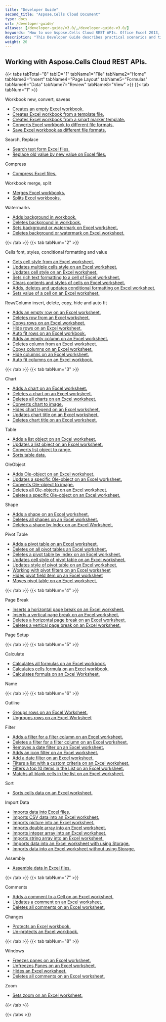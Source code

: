 ```yaml
---
title: "Developer Guide"
second_title: "Aspose.Cells Cloud Document"
type: docs
url: /developer-guide/
aliases: [/developer-guide/v3.0/,/developer-guide-v3.0/]
keywords: "How to use Aspose.Cells Cloud REST APIs. Office Excel 2013,  Office Excel 2016,  Office Excel 2019，office Excel 365."
description: "This Developer Guide describes practical scenarios and tips to help you use specific Aspose.Cells for .NET features, achieve a certain Excel document appearance, or make a use case possible."
weight: 20
---
```


## Working with Aspose.Cells Cloud REST APIs.

{{< tabs tabTotal="8" tabID="1" tabName1="File" tabName2="Home" tabName3="Insert" tabName4="Page Layout" tabName5="Formulas" tabName6="Data" tabName7="Review" tabName8="View" >}}
{{< tab tabNum="1" >}}
<div class="row">
    <div class="col-md-6">
        <p>Workbook new, convert, saveas</p>
        <ul>
            <li><a href="/cells/create-an-empty-excel-workbook/">Creates an empty Excel workbook.</a></li>
            <li><a href="/cells/create-excel-workbook-from-a-template-file/">Creates Excel workbook from a template file.</a></li>
            <li><a href="/cells/create-excel-workbook-from-a-smartmarker-template/">Creates Excel workbook from a smart marker template.</a></li>
            <li><a href="/cells/convert/">Converts Excel workbook to different file formats.</a></li>
            <li><a href="/cells/saveas-other-formats/">Save Excel workbook as different file formats.</a></li>
        </ul>
        <p>Search, Replace</p>
        <ul>
            <li><a href="/cells/search/">Search text form Excel files.</a></li>
            <li><a href="/cells/replace/">Replace old value by new value on Excel files.</a></li>
        </ul>
        <p>Compress</p>
        <ul>
            <li><a href="/cells/compress/">Compress Excel files.</a></li>
        </ul>
    </div>
    <div class="col-md-6">
        <p>Workbook merge, split</p>
        <ul>
            <li><a href="/cells/merge/">Merges Excel workbooks.</a></li>
            <li><a href="/cells/split/">Splits Excel workbooks.</a></li>
        </ul>
        <p>Watermarks</p>
        <ul>
            <li><a href="/cells/add-background-in-workbook/">Adds background in workbook.</a></li>
            <li><a href="/cells/delete-background-in-workbook/">Deletes background in workbook.</a></li>
            <li><a href="/cells/set-background-or-watermark-for-excel-worksheet/">Sets background or watermark on Excel worksheet.</a></li>
            <li><a href="/cells/delete-background-or-watermark-of-excel-worksheet/">Deletes background or watermark on Excel worksheet.</a></li>
        </ul>
    </div>
</div>
{{< /tab >}}
{{< tab tabNum="2" >}}
<div class="row">
    <div class="col-md-6">
        <p>Cells font, styles, conditional formatting and value</p>
        <ul>
            <li><a href="/cells/get-cell-style-from-a-worksheet/">Gets cell style from an Excel worksheet.</a></li>
            <li><a href="/cells/update-multiple-cells-style/">Updates multiple cells style on an Excel worksheet.</a></li>
            <li><a href="/cells/change-cell-style-in-excel-worksheet/">Updates cell style on an Excel worksheet.</a></li>
            <li><a href="/cells/apply-rich-text-formatting-to-a-cell/">Sets rich text formatting to a cell of Excel worksheet.</a></li>
            <li><a href="/cells/clear-contents-and-styles-of-cells-in-excel-worksheet/">Clears contents and styles of cells on Excel worksheet.</a></li>
            <li><a href="/cells/working-with-conditional-formatting/">Adds, deletes and updates conditional formatting on Excel worksheet.</a></li>
            <li><a href="/cells/set-value-of-a-cell-in-a-worksheet/">Sets value of a cell on an Excel worksheet.</a></li>
        </ul>
    </div>
    <div class="col-md-6">
        <p>Row/Column insert, delete, copy, hide and auto fit</p>
        <ul>
            <li><a href="/cells/add-an-empty-row-in-a-worksheet/">Adds an empty row on an Excel worksheet.</a></li>
            <li><a href="/cells/delete-row-from-a-worksheet/">Deletes row from an Excel worksheet.</a></li>
            <li><a href="/cells/copy-rows-in-excel-worksheet/">Copys rows on an Excel worksheet.</a></li>
            <li><a href="/cells/hide-rows-in-excel-worksheet/">Hide rows on an Excel worksheet.</a></li>
            <li><a href="/cells/auto-fit-rows-in-excel-workbooks/">Auto fit rows on an Excel workbook.</a></li>
            <li><a href="/cells/columns/add/">Adds an empty column on an Excel worksheet.</a></li>
            <li><a href="/cells/columns/delete/">Deletes column from an Excel worksheet.</a></li>
            <li><a href="/cells/columns/copy/">Copys columns on an Excel worksheet.</a></li>
            <li><a href="/cells/columns/hide/">Hide columns on an Excel worksheet.</a></li>
            <li><a href="/cells/columns/autofit/">Auto fit columns on an Excel workbook.</a></li>
        </ul>
    </div>
</div>
{{< /tab >}}
{{< tab tabNum="3" >}}
<div class="row">
    <div class="col-md-6">
        <p>Chart</p>
        <ul>
            <li><a href="/cells/add-a-chart-in-a-worksheet/">Adds a chart on an Excel worksheet.</a></li>
            <li><a href="/cells/delete-a-chart-from-a-worksheet/">Deletes a chart on an Excel worksheet.</a></li>
            <li><a href="/cells/delete-all-charts-from-a-worksheet/">Deletes all charts on an Excel worksheet.</a></li>
            <li><a href="/cells/convert-chart-to-image/">Converts chart to image.</a></li>
            <li><a href="/cells/hide-chart-legend-in-a-worksheet/">Hides chart legend on an Excel worksheet.</a></li>
            <li><a href="/cells/update-chart-title-in-excel-worksheet/">Updates chart title on an Excel worksheet.</a></li>
            <li><a href="/cells/delete-chart-title-in-a-worksheet/">Deletes chart title on an Excel worksheet.</a></li>
        </ul>
        <p>Table</p>
        <ul>
            <li><a href="/cells/add-a-list-object-or-table-inside-the-worksheet/">Adds a list object on an Excel worksheet.</a></li>
            <li><a href="/cells/update-a-list-object-or-table-inside-the-worksheet/">Updates a list object on an Excel worksheet.</a></li>
            <li><a href="/cells/convert-list-object-or-table-to-range/">Converts list object to range.</a></li>
            <li><a href="/cells/sort-table-data/">Sorts table data.</a></li>
        </ul>
        <p>OleObject</p>
        <ul>
            <li><a href="/cells/add-oleobject-to-excel-worksheet/">Adds Ole-object on an Excel worksheet.</a></li>
            <li><a href="/cells/update-a-specific-oleobject-from-excel-worksheet/">Updates a specific Ole-object on an Excel worksheet.</a></li>
            <li><a href="/cells/convert-oleobject-to-image/">Converts Ole-object to image.</a></li>
            <li><a href="/cells/delete-all-oleobjects-from-excel-worksheet/">Deletes all Ole-objects on an Excel worksheet.</a></li>
            <li><a href="/cells/delete-a-specific-oleobject-from-excel-worksheet/">Deletes a specific Ole-object on an Excel worksheet.</a></li>
        </ul>
    </div>
    <div class="col-md-6">
        <p>Shape</p>
        <ul>
            <li><a href="/cells/add-a-shape-inside-the-worksheet/">Adds a shape on an Excel worksheet.</a></li>
            <li><a href="/cells/delete-all-shapes-inside-the-worksheet/">Deletes all shapes on an Excel worksheet.</a></li>
            <li><a href="/cells/delete-a-shape-by-index-inside-the-worksheet/">Deletes a shape by Index on an Excel Worksheet.</a></li>
        </ul>
        <p>Pivot Table</p>
        <ul>
            <li><a href="/cells/add-a-pivot-table-in-a-worksheet/">Adds a pivot table on an Excel worksheet.</a></li>
            <li><a href="/cells/delete-worksheet-pivot-tables/">Deletes on all pivot tables an Excel worksheet.</a></li>
            <li><a href="/cells/delete-worksheet-pivot-table-by-index/">Deletes a pivot table by index on an Excel worksheet.</a></li>
            <li><a href="/cells/update-cell-style-for-pivot-table/">Updates cell style of pivot table on an Excel worksheet.</a></li>
            <li><a href="/cells/update-style-for-pivot-table/">Updates style of pivot table on an Excel worksheet.</a></li>
            <li><a href="/cells/working-with-pivot-filters/">Working with pivot filters on an Excel worksheet</a></li>
            <li><a href="/cells/hide-pivot-field-item/">Hides pivot field item on an Excel worksheet</a></li>
            <li><a href="/cells/move-pivot-table/">Moves pivot table on an Excel worksheet.</a></li>
        </ul>
    </div>
</div>
{{< /tab >}}
{{< tab tabNum="4" >}}
<div class="row">
    <div class="col-md-6">
        <p>Page Break</p>
        <ul>
            <li><a href="/cells/insert-horizontal-page-break-inside-worksheet/">Inserts a horizontal page break on an Excel worksheet.</a></li>
            <li><a href="/cells/insert-vertical-page-break-inside-worksheet/">Inserts a vertical page break on an Excel worksheet.</a></li>
            <li><a href="/cells/delete-horizontal-page-break-inside-worksheet/">Deletes a horizontal page break on an Excel worksheet.</a></li>
            <li><a href="/cells/delete-vertical-page-break-inside-worksheet/">Deletes a vertical page break on an Excel worksheet.</a></li>
        </ul>
    </div>
    <div class="col-md-6">
        <p>Page Setup</p>
        <ul>
        </ul>
    </div>
</div>
{{< /tab >}}
{{< tab tabNum="5" >}}
<div class="row">
    <div class="col-md-6">
        <p>Calculate</p>
        <ul>
            <li><a href="/cells/calculate-all-formulas-in-a-workbook/">Calculates all formulas on an Excel workbook.</a></li>
            <li><a href="/cells/calculate-cells-formula/">Calculates cells formula on an Excel workbook.</a></li>
            <li><a href="/cells/calculate-formula-in-a-worksheet/">Calculates formula on an Excel Worksheet.</a></li>
        </ul>
    </div>
    <div class="col-md-6">
        <p>Name</p>
        <ul>
        </ul>
    </div>
</div>
{{< /tab >}}
{{< tab tabNum="6" >}}
<div class="row">
    <div class="col-md-6">
        <p>Outline</p>
        <ul>
            <li><a href="/cells/group-rows-in-excel-worksheet/">Groups rows on an Excel Worksheet.</a></li>
            <li><a href="/cells/ungroup-rows-in-excel-worksheet/">Ungroups rows on an Excel Worksheet</a></li>
        </ul>
        <p>Filter</p>
        <ul>
            <li><a href="/cells/add-a-filter-for-a-filter-column/">Adds a filter for a filter column on an Excel worksheet.</a></li>
            <li><a href="/cells/delete-a-filter-for-a-filter-column/">Deletes a filter for a filter column on an Excel worksheet.</a></li>
            <li><a href="/cells/remove-a-date-filter/">Removes a date filter on an Excel worksheet.</a></li>
            <li><a href="/cells/add-an-icon-filter/">Adds an icon filter on an Excel worksheet.</a></li>
            <li><a href="/cells/add-date-filter-in-a-worksheet/">Add a date filter on an Excel worksheet.</a></li>
            <li><a href="/cells/filter-data-by-using-an-autofilter/">Filters a list with a custom criteria on an Excel worksheet.</a></li>
            <li><a href="/cells/filter-the-top-10-items-in-the-list/">Filters a top 10 items in the List on an Excel worksheet.</a></li>
            <li><a href="/cells/match-all-blank-cells-in-the-list/">Matchs all blank cells in the list on an Excel worksheet.</a></li>
        </ul>
            <p>Sort</p>
        <ul>
            <li><a href="/cells/sort-worksheet-data/">Sorts cells data on an Excel worksheet.</a></li>
        </ul>
    </div>
    <div class="col-md-6">
        <p>Import Data</p>
        <ul>
            <li><a href="/cells/import/">Imports data into Excel files.</a></li>
            <li><a href="/cells/import-csv-data-into-worksheet/">Imports CSV data into an Excel worksheet.</a></li>
            <li><a href="/cells/import/picture/">Imports picture into an Excel worksheet.</a></li>
            <li><a href="/cells/import/double-array/">Imports double array into an Excel worksheet.</a></li>
            <li><a href="/cells/import/integer-array/">Imports integer array into an Excel worksheet.</a></li>
            <li><a href="/cells/import/string-array/">Imports string array into an Excel worksheet.</a></li>
            <li><a href="/cells/import/with-using-storage/">IImports data into an Excel worksheet with using Storage.</a></li>
            <li><a href="/cells/import/without-using-storage/">Imports data into an Excel worksheet without using Storage.</a></li>
        </ul>
        <p>Assembly</p>
        <ul>
            <li><a href="/cells/assembly/">Assemble data in Excel files.</a></li>
        </ul>
    </div>
</div>
{{< /tab >}}
{{< tab tabNum="7" >}}
<div class="row">
    <div class="col-md-6">
        <p>Comments</p>
        <ul>
            <li><a href="/cells/add-a-comment-to-a-cell-in-a-worksheet/">Adds a comment to a Cell on an Excel worksheet.</a></li>
            <li><a href="/cells/update-a-comment-in-excel-workbook/">Updates a comment on an Excel worksheet.</a></li>
            <li><a href="/cells/delete-all-comments-in-a-worksheet/">Deletes all comments on an Excel worksheet.</a></li>
        </ul>
    </div>
    <div class="col-md-6">
        <p>Changes</p>
        <ul>
            <li><a href="/cells/protect-excel-workbooks/">Protects an Excel workbook.</a></li>
            <li><a href="/cells/unprotect-excel-workbooks/">Un-protects an Excel workbook.</a></li>
        </ul>
    </div>
</div>
{{< /tab >}}
{{< tab tabNum="8" >}}
<div class="row">
    <div class="col-md-6">
        <p>Windows</p>
        <ul>
            <li><a href="/cells/freeze-panes-in-excel-worksheet/">Freezes panes on an Excel worksheet.</a></li>
            <li><a href="/cells/unfreeze-panes-in-excel-worksheet/">Unfreezes Panes on an Excel worksheet.</a></li>
            <li><a href="/cells/hide-excel-worksheets/">Hides an Excel worksheet.</a></li>
            <li><a href="/cells/unhide-excel-worksheets/">Deletes all comments on an Excel worksheet.</a></li>
        </ul>
    </div>
    <div class="col-md-6">
        <p>Zoom</p>
        <ul>
            <li><a href="/cells/set-zoom-in-excel-worksheet/">Sets zoom on an Excel worksheet.</a></li>
        </ul>
    </div>
</div>
{{< /tab >}}

{{< /tabs >}}
